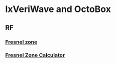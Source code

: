 # IxVeriWave and OctoBox


## RF

### [Fresnel zone](https://en.wikipedia.org/wiki/Fresnel_zone)

### [Fresnel Zone Calculator](https://www.everythingrf.com/rf-calculators/fresnel-zone-calculator)

